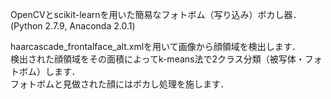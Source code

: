 OpenCVとscikit-learnを用いた簡易なフォトボム（写り込み）ボカし器．(Python 2.7.9, Anaconda 2.0.1)

haarcascade_frontalface_alt.xmlを用いて画像から顔領域を検出します．  
検出された顔領域をその面積によってk-means法で2クラス分類（被写体・フォトボム）します．  
フォトボムと見做された顔にはボカし処理を施します．
